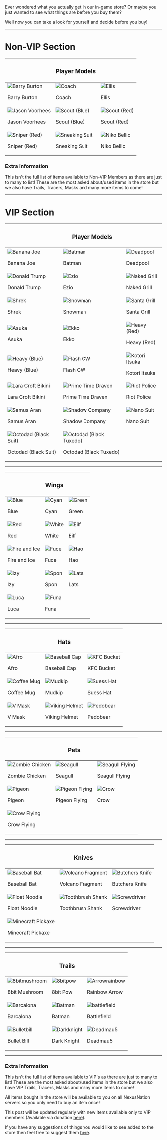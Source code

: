 Ever wondered what you actually get in our in-game store? Or maybe you just wanted to see what things are before you buy them?

Well now you can take a look for yourself and decide before you buy!

----------

# Non-VIP Section

|   | <h3>Player Models</h3> |   |
| - | ---------------------- | - |
| ![Barry Burton](https://github.com/NexusNation/Documentation/blob/master/Guides/assets/store/models/barry.png?raw=true) <p>Barry Burton</p> | ![Coach](https://github.com/NexusNation/Documentation/blob/master/Guides/assets/store/models/coach.png?raw=true) <p>Coach</p> | ![Ellis](https://github.com/NexusNation/Documentation/blob/master/Guides/assets/store/models/ellis.png?raw=true) <p>Ellis</p> |
| ![Jason Voorhees](https://github.com/NexusNation/Documentation/blob/master/Guides/assets/store/models/jason.png?raw=true) <p>Jason Voorhees</p> | ![Scout (Blue)](https://github.com/NexusNation/Documentation/blob/master/Guides/assets/store/models/scout_blue.png?raw=true) <p>Scout (Blue)</p> | ![Scout (Red)](https://github.com/NexusNation/Documentation/blob/master/Guides/assets/store/models/scout_red.png?raw=true) <p>Scout (Red)</p> |
| ![Sniper (Red)](https://github.com/NexusNation/Documentation/blob/master/Guides/assets/store/models/sniper_red.png?raw=true) <p>Sniper (Red)</p> | ![Sneaking Suit](https://github.com/NexusNation/Documentation/blob/master/Guides/assets/store/models/snake.png?raw=true) <p>Sneaking Suit</p> | ![Niko Bellic](https://github.com/NexusNation/Documentation/blob/master/Guides/assets/store/models/niko.png?raw=true) <p>Niko Bellic</p> |

### Extra Information

This isn't the full list of items available to Non-VIP Members as there are just to many to list! These are the most asked about/used items in the store but we also have Trails, Tracers, Masks and many more items to come!

----------

# VIP Section

|   | <h3>Player Models</h3> |   |
| - | ---------------------- | - |
| ![Banana Joe](https://github.com/NexusNation/Documentation/blob/master/Guides/assets/store/models/vip/banana_joe.png?raw=true) <p>Banana Joe</p> | ![Batman](https://github.com/NexusNation/Documentation/blob/master/Guides/assets/store/models/vip/batman.png?raw=true) <p>Batman</p> | ![Deadpool](https://github.com/NexusNation/Documentation/blob/master/Guides/assets/store/models/vip/deadpool.png?raw=true) <p>Deadpool</p> |
| ![Donald Trump](https://github.com/NexusNation/Documentation/blob/master/Guides/assets/store/models/vip/donald_trump.png?raw=true) <p>Donald Trump</p> | ![Ezio](https://github.com/NexusNation/Documentation/blob/master/Guides/assets/store/models/vip/ezio.png?raw=true) <p>Ezio</p> | ![Naked Grill](https://github.com/NexusNation/Documentation/blob/master/Guides/assets/store/models/vip/naked_grill.png?raw=true) <p>Naked Grill</p> |
| ![Shrek](https://github.com/NexusNation/Documentation/blob/master/Guides/assets/store/models/vip/shrek.png?raw=true) <p>Shrek</p> | ![Snowman](https://github.com/NexusNation/Documentation/blob/master/Guides/assets/store/models/vip/snowman.png?raw=true) <p>Snowman</p> | ![Santa Grill](https://github.com/NexusNation/Documentation/blob/master/Guides/assets/store/models/vip/santa_grill.png?raw=true) <p>Santa Grill</p> |
| ![Asuka](https://github.com/NexusNation/Documentation/blob/master/Guides/assets/store/models/vip/asuka.png?raw=true) <p>Asuka</p> | ![Ekko](https://github.com/NexusNation/Documentation/blob/master/Guides/assets/store/models/vip/ekko.png?raw=true) <p>Ekko</p> | ![Heavy (Red)](https://github.com/NexusNation/Documentation/blob/master/Guides/assets/store/models/vip/heavy_red.png?raw=true) <p>Heavy (Red)</p> |
| ![Heavy (Blue)](https://github.com/NexusNation/Documentation/blob/master/Guides/assets/store/models/vip/heavy_blue.png?raw=true) <p>Heavy (Blue)</p> | ![Flash CW](https://github.com/NexusNation/Documentation/blob/master/Guides/assets/store/models/vip/flash_cw.png?raw=true) <p>Flash CW</p> | ![Kotori Itsuka](https://github.com/NexusNation/Documentation/blob/master/Guides/assets/store/models/vip/kotori_itsuka.png?raw=true) <p>Kotori Itsuka</p> |
| ![Lara Croft Bikini](https://github.com/NexusNation/Documentation/blob/master/Guides/assets/store/models/vip/lara_croft_bikini.png?raw=true) <p>Lara Croft Bikini</p> | ![Prime Time Draven](https://github.com/NexusNation/Documentation/blob/master/Guides/assets/store/models/vip/prime_time_draven.png?raw=true) <p>Prime Time Draven</p> | ![Riot Police](https://github.com/NexusNation/Documentation/blob/master/Guides/assets/store/models/vip/riot_police.png?raw=true) <p>Riot Police</p> |
| ![Samus Aran](https://github.com/NexusNation/Documentation/blob/master/Guides/assets/store/models/vip/samus_aran.png?raw=true) <p>Samus Aran</p> | ![Shadow Company](https://github.com/NexusNation/Documentation/blob/master/Guides/assets/store/models/vip/shadow_company.png?raw=true) <p>Shadow Company</p> | ![Nano Suit](https://github.com/NexusNation/Documentation/blob/master/Guides/assets/store/models/vip/nano_suit.png?raw=true) <p>Nano Suit</p> |
| ![Octodad (Black Suit)](https://github.com/NexusNation/Documentation/blob/master/Guides/assets/store/models/vip/octodad_black_suit.png?raw=true) <p>Octodad (Black Suit)</p> | ![Octodad (Black Tuxedo)](https://github.com/NexusNation/Documentation/blob/master/Guides/assets/store/models/vip/octodad_black_tuxedo.png?raw=true) <p>Octodad (Black Tuxedo)</p> |  |

----------

|   | <h3>Wings</h3> |   |
| - | -------------- | - |
| ![Blue](https://github.com/NexusNation/Documentation/blob/master/Guides/assets/store/wings/blue.png?raw=true) <p>Blue</p> | ![Cyan](https://github.com/NexusNation/Documentation/blob/master/Guides/assets/store/wings/cyan.png?raw=true) <p>Cyan</p> | ![Green](https://github.com/NexusNation/Documentation/blob/master/Guides/assets/store/wings/green.png?raw=true) <p>Green</p> |
| ![Red](https://github.com/NexusNation/Documentation/blob/master/Guides/assets/store/wings/red.png?raw=true) <p>Red</p> | ![White](https://github.com/NexusNation/Documentation/blob/master/Guides/assets/store/wings/white.png?raw=true) <p>White</p> | ![Eilf](https://github.com/NexusNation/Documentation/blob/master/Guides/assets/store/wings/eilf.png?raw=true) <p>Eilf</p> |
| ![Fire and Ice](https://github.com/NexusNation/Documentation/blob/master/Guides/assets/store/wings/fire_and_ice.png?raw=true) <p>Fire and Ice</p> | ![Fuce](https://github.com/NexusNation/Documentation/blob/master/Guides/assets/store/wings/fuce.png?raw=true) <p>Fuce</p> | ![Hao](https://github.com/NexusNation/Documentation/blob/master/Guides/assets/store/wings/hao.png?raw=true) <p>Hao</p> |
| ![Izy](https://github.com/NexusNation/Documentation/blob/master/Guides/assets/store/wings/izy.png?raw=true) <p>Izy</p> | ![Spon](https://github.com/NexusNation/Documentation/blob/master/Guides/assets/store/wings/spon.png?raw=true) <p>Spon</p> | ![Lats](https://github.com/NexusNation/Documentation/blob/master/Guides/assets/store/wings/lats.png?raw=true) <p>Lats</p> |
| ![Luca](https://github.com/NexusNation/Documentation/blob/master/Guides/assets/store/wings/luca.png?raw=true) <p>Luca</p> | ![Funa](https://github.com/NexusNation/Documentation/blob/master/Guides/assets/store/wings/funa.png?raw=true) <p>Funa</p> |  |

----------

|   | <h3>Hats</h3> |   |
| - | ------------- | - |
| ![Afro](https://github.com/NexusNation/Documentation/blob/master/Guides/assets/store/hats/afro.png?raw=true) <p>Afro</p> | ![Baseball Cap](https://github.com/NexusNation/Documentation/blob/master/Guides/assets/store/hats/baseball_cap.png?raw=true) <p>Baseball Cap</p> | ![KFC Bucket](https://github.com/NexusNation/Documentation/blob/master/Guides/assets/store/hats/kfc_bucket.png?raw=true) <p>KFC Bucket</p> |
| ![Coffee Mug](https://github.com/NexusNation/Documentation/blob/master/Guides/assets/store/hats/coffee_mug.png?raw=true) <p>Coffee Mug</p> | ![Mudkip](https://github.com/NexusNation/Documentation/blob/master/Guides/assets/store/hats/mudkip.png?raw=true) <p>Mudkip</p> | ![Suess Hat](https://github.com/NexusNation/Documentation/blob/master/Guides/assets/store/hats/suess_hat.png?raw=true) <p>Suess Hat</p> |
| ![V Mask](https://github.com/NexusNation/Documentation/blob/master/Guides/assets/store/hats/v_mask.png?raw=true) <p>V Mask</p> | ![Viking Helmet](https://github.com/NexusNation/Documentation/blob/master/Guides/assets/store/hats/viking_helmet.png?raw=true) <p>Viking Helmet</p> | ![Pedobear](https://github.com/NexusNation/Documentation/blob/master/Guides/assets/store/hats/pedobear.png?raw=true) <p>Pedobear</p> |

----------

|   | <h3>Pets</h3> |   |
| - | ------------- | - |
| ![Zombie Chicken](https://github.com/NexusNation/Documentation/blob/master/Guides/assets/store/pets/zombie_chicken.png?raw=true) <p>Zombie Chicken</p> | ![Seagull](https://github.com/NexusNation/Documentation/blob/master/Guides/assets/store/pets/seagull.png?raw=true) <p>Seagull</p> | ![Seagull Flying](https://github.com/NexusNation/Documentation/blob/master/Guides/assets/store/pets/seagull_flying.png?raw=true) <p>Seagull Flying</p> |
| ![Pigeon](https://github.com/NexusNation/Documentation/blob/master/Guides/assets/store/pets/pigeon.png?raw=true) <p>Pigeon</p> | ![Pigeon Flying](https://github.com/NexusNation/Documentation/blob/master/Guides/assets/store/pets/pigeon_flying.png?raw=true) <p>Pigeon Flying</p> | ![Crow](https://github.com/NexusNation/Documentation/blob/master/Guides/assets/store/pets/crow.png?raw=true) <p>Crow</p> |
| ![Crow Flying](https://github.com/NexusNation/Documentation/blob/master/Guides/assets/store/pets/crow_flying.png?raw=true) <p>Crow Flying</p> |

----------

|   | <h3>Knives</h3> |   |
| - | ------------- | - |
| ![Baseball Bat](https://github.com/NexusNation/Documentation/blob/master/Guides/assets/store/knives/baseball_bat.png?raw=true) <p>Baseball Bat</p> | ![Volcano Fragment](https://github.com/NexusNation/Documentation/blob/master/Guides/assets/store/knives/lava_fragment.png?raw=true) <p>Volcano Fragment</p> | ![Butchers Knife](https://github.com/NexusNation/Documentation/blob/master/Guides/assets/store/knives/butchers_knife.png?raw=true) <p>Butchers Knife</p> |
| ![Float Noodle](https://github.com/NexusNation/Documentation/blob/master/Guides/assets/store/knives/float_noodle.png?raw=true) <p>Float Noodle</p> | ![Toothbrush Shank](https://github.com/NexusNation/Documentation/blob/master/Guides/assets/store/knives/toothbrush.png?raw=true) <p>Toothbrush Shank</p> | ![Screwdriver](https://github.com/NexusNation/Documentation/blob/master/Guides/assets/store/knives/screwdriver.png?raw=true) <p>Screwdriver</p> |
| ![Minecraft Pickaxe](https://github.com/NexusNation/Documentation/blob/master/Guides/assets/store/knives/minecraft_pick.png?raw=true) <p>Minecraft Pickaxe</p> |

----------

|   | <h3>Trails</h3> |   |
| - | --------------- | - |
| ![8bitmushroom](https://github.com/NexusNation/Documentation/blob/master/Guides/assets/store/trails/vip/8bitmushroom.png?raw=true) <p>8bit Mushroom</p> | ![8bitpow](https://github.com/NexusNation/Documentation/blob/master/Guides/assets/store/trails/vip/8bitpow.png?raw=true) <p>8bit Pow</p> | ![Arrowrainbow](https://github.com/NexusNation/Documentation/blob/master/Guides/assets/store/trails/vip/arrowrainbow.png?raw=true) <p>Rainbow Arrow</p> | ![Arrows](https://github.com/NexusNation/Documentation/blob/master/Guides/assets/store/trails/vip/arrows.png?raw=true) <p>Arrows</p> | ![Assassin](https://github.com/NexusNation/Documentation/blob/master/Guides/assets/store/trails/vip/assasin.png?raw=true) <p>Assassin</p> | ![Awesome](https://github.com/NexusNation/Documentation/blob/master/Guides/assets/store/trails/vip/awesome.png?raw=true) <p>Awesome</p> | ![Awesomeface](https://github.com/NexusNation/Documentation/blob/master/Guides/assets/store/trails/vip/awesomeface.png?raw=true) <p>Awesome Face</p> | ![Awesomesad](https://github.com/NexusNation/Documentation/blob/master/Guides/assets/store/trails/vip/awesomesad.png?raw=true) <p>Awesome Sad</p> | ![Babyand](https://github.com/NexusNation/Documentation/blob/master/Guides/assets/store/trails/vip/babyand.png?raw=true) <p>Babyand</p> | ![Banknote](https://github.com/NexusNation/Documentation/blob/master/Guides/assets/store/trails/vip/banknote.png?raw=true) <p>Banknote</p> |
| ![Barcalona](https://github.com/NexusNation/Documentation/blob/master/Guides/assets/store/trails/vip/barcalona.png?raw=true) <p>Barcalona</p> | ![Batman](https://github.com/NexusNation/Documentation/blob/master/Guides/assets/store/trails/vip/batman.png?raw=true) <p>Batman</p> | ![battlefield](https://github.com/NexusNation/Documentation/blob/master/Guides/assets/store/trails/vip/battlefield.png?raw=true) <p>Battlefield</p> | ![beermug](https://github.com/NexusNation/Documentation/blob/master/Guides/assets/store/trails/vip/beermug.png?raw=true) <p>Beer Mug</p> | ![Biohazard](https://github.com/NexusNation/Documentation/blob/master/Guides/assets/store/trails/vip/biohazard.png?raw=true) <p>Bio Hazard</p> | ![Blade](https://github.com/NexusNation/Documentation/blob/master/Guides/assets/store/trails/vip/blade.png?raw=true) <p>Blade</p> | ![bluelightning](https://github.com/NexusNation/Documentation/blob/master/Guides/assets/store/trails/vip/bluelightning.png?raw=true) <p>Blue Lightning</p> | ![Bmwlogo](https://github.com/NexusNation/Documentation/blob/master/Guides/assets/store/trails/vip/bmwlogo.png?raw=true) <p>BMW Logo</p> | ![Bombomb](https://github.com/NexusNation/Documentation/blob/master/Guides/assets/store/trails/vip/bombomb.png?raw=true) <p>Bombomb</p> | ![Boo](https://github.com/NexusNation/Documentation/blob/master/Guides/assets/store/trails/vip/boo.png?raw=true) <p>Boo</p> |
| ![Bulletbill](https://github.com/NexusNation/Documentation/blob/master/Guides/assets/store/trails/vip/bulletbill.png?raw=true) <p>Bullet Bill</p> | ![Darkknight](https://github.com/NexusNation/Documentation/blob/master/Guides/assets/store/trails/vip/darkknight.png?raw=true) <p>Dark Knight</p> | ![Deadmau5](https://github.com/NexusNation/Documentation/blob/master/Guides/assets/store/trails/vip/deadmau5.png?raw=true) <p>Deadmau5</p> |


----------


### Extra Information

This isn't the full list of items available to VIP's as there are just to many to list! These are the most asked about/used items in the store but we also have VIP Trails, Tracers, Masks and many more items to come!

All items bought in the store will be available to you on all NexusNation servers so you only need to buy an item once!

This post will be updated regularly with new items available only to VIP members (Available via donation [here](https://thenexusnation.com/store/)).

If you have any suggestions of things you would like to see added to the store then feel free to suggest them [here](https://thenexusnation.com/suggestions).